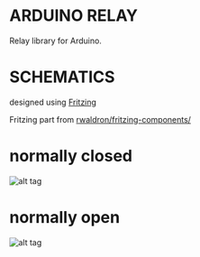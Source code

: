 # ARDUINO RELAY
Relay library for Arduino.

# SCHEMATICS
designed using <a href="http://fritzing.org/home/">Fritzing</a>

Fritzing part from <a href="https://github.com/rwaldron/fritzing-components/">rwaldron/fritzing-components/</a>

# normally closed
![alt tag](http://i.imgur.com/94be68T.png)

# normally open
![alt tag](http://i.imgur.com/5AWMhpd.png)
